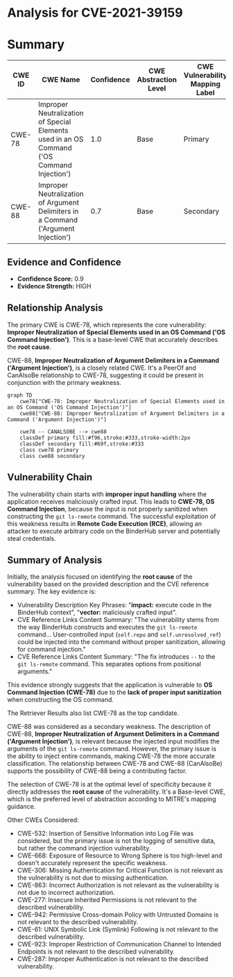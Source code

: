 # Analysis for CVE-2021-39159

# Summary
| CWE ID | CWE Name | Confidence | CWE Abstraction Level | CWE Vulnerability Mapping Label | CWE-Vulnerability Mapping Notes |
|---|---|---|---|---|---|
| CWE-78 | Improper Neutralization of Special Elements used in an OS Command ('OS Command Injection') | 1.0 | Base | Primary | Allowed |
| CWE-88 | Improper Neutralization of Argument Delimiters in a Command ('Argument Injection') | 0.7 | Base | Secondary | Allowed |

## Evidence and Confidence

*   **Confidence Score:** 0.9
*   **Evidence Strength:** HIGH

## Relationship Analysis
The primary CWE is CWE-78, which represents the core vulnerability: **Improper Neutralization of Special Elements used in an OS Command ('OS Command Injection')**. This is a base-level CWE that accurately describes the **root cause**.

CWE-88, **Improper Neutralization of Argument Delimiters in a Command ('Argument Injection')**, is a closely related CWE. It's a PeerOf and CanAlsoBe relationship to CWE-78, suggesting it could be present in conjunction with the primary weakness.

```mermaid
graph TD
    cwe78["CWE-78: Improper Neutralization of Special Elements used in an OS Command ('OS Command Injection')"]
    cwe88["CWE-88: Improper Neutralization of Argument Delimiters in a Command ('Argument Injection')"]

    cwe78 -- CANALSOBE --> cwe88
    classDef primary fill:#f96,stroke:#333,stroke-width:2px
    classDef secondary fill:#69f,stroke:#333
    class cwe78 primary
    class cwe88 secondary
```

## Vulnerability Chain
The vulnerability chain starts with **improper input handling** where the application receives maliciously crafted input. This leads to **CWE-78, OS Command Injection**, because the input is not properly sanitized when constructing the `git ls-remote` command. The successful exploitation of this weakness results in **Remote Code Execution (RCE)**, allowing an attacker to execute arbitrary code on the BinderHub server and potentially steal credentials.

## Summary of Analysis
Initially, the analysis focused on identifying the **root cause** of the vulnerability based on the provided description and the CVE reference summary. The key evidence is:

*   Vulnerability Description Key Phrases: "**impact:** execute code in the BinderHub context", "**vector:** maliciously crafted input".
*   CVE Reference Links Content Summary: "The vulnerability stems from the way BinderHub constructs and executes the `git ls-remote` command... User-controlled input (`self.repo` and `self.unresolved_ref`) could be injected into the command without proper sanitization, allowing for command injection."
*   CVE Reference Links Content Summary: "The fix introduces `--` to the `git ls-remote` command. This separates options from positional arguments."

This evidence strongly suggests that the application is vulnerable to **OS Command Injection (CWE-78)** due to the **lack of proper input sanitization** when constructing the OS command.

The Retriever Results also list CWE-78 as the top candidate.

CWE-88 was considered as a secondary weakness. The description of CWE-88, **Improper Neutralization of Argument Delimiters in a Command ('Argument Injection')**, is relevant because the injected input modifies the arguments of the `git ls-remote` command. However, the primary issue is the ability to inject entire commands, making CWE-78 the more accurate classification. The relationship between CWE-78 and CWE-88 (CanAlsoBe) supports the possibility of CWE-88 being a contributing factor.

The selection of CWE-78 is at the optimal level of specificity because it directly addresses the **root cause** of the vulnerability. It's a Base-level CWE, which is the preferred level of abstraction according to MITRE's mapping guidance.

Other CWEs Considered:

*   CWE-532: Insertion of Sensitive Information into Log File was considered, but the primary issue is not the logging of sensitive data, but rather the command injection vulnerability.
*   CWE-668: Exposure of Resource to Wrong Sphere is too high-level and doesn't accurately represent the specific weakness.
*   CWE-306: Missing Authentication for Critical Function is not relevant as the vulnerability is not due to missing authentication.
*   CWE-863: Incorrect Authorization is not relevant as the vulnerability is not due to incorrect authorization.
*   CWE-277: Insecure Inherited Permissions is not relevant to the described vulnerability.
*   CWE-942: Permissive Cross-domain Policy with Untrusted Domains is not relevant to the described vulnerability.
*   CWE-61: UNIX Symbolic Link (Symlink) Following is not relevant to the described vulnerability.
*   CWE-923: Improper Restriction of Communication Channel to Intended Endpoints is not relevant to the described vulnerability.
*   CWE-287: Improper Authentication is not relevant to the described vulnerability.